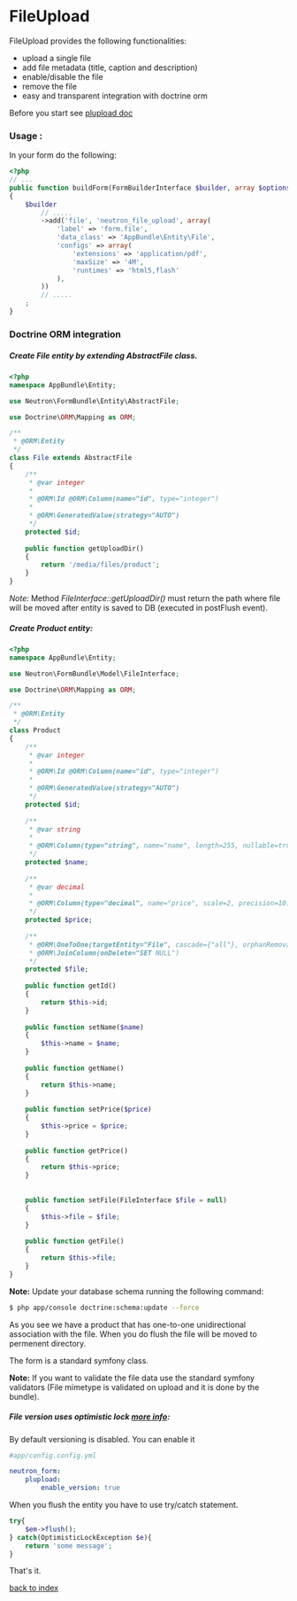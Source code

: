 FileUpload
==========

FileUpload provides the following functionalities:

- upload a single file
- add file metadata (title, caption and description)
- enable/disable the file
- remove the file
- easy and transparent integration with doctrine orm

Before you start see [plupload doc](plupload.md)

### Usage :

In your form do the following:

``` php
<?php
// ...
public function buildForm(FormBuilderInterface $builder, array $options)
{
    $builder
        // .....
        ->add('file', 'neutron_file_upload', array(
		    'label' => 'form.file',
		    'data_class' => 'AppBundle\Entity\File',
		    'configs' => array(
		        'extensions' => 'application/pdf',
		        'maxSize' => '4M',
		        'runtimes' => 'html5,flash'
		    ),
		)) 
		// .....
    ;
}
```

### Doctrine ORM integration

##### Create *File* entity by extending  *AbstractFile* class.

``` php
<?php
namespace AppBundle\Entity;

use Neutron\FormBundle\Entity\AbstractFile;

use Doctrine\ORM\Mapping as ORM;

/**
 * @ORM\Entity
 */
class File extends AbstractFile
{
    /**
     * @var integer 
     *
     * @ORM\Id @ORM\Column(name="id", type="integer")
     * 
     * @ORM\GeneratedValue(strategy="AUTO")
     */
    protected $id;
    
    public function getUploadDir()
    {
        return '/media/files/product';
    }
}
```

*Note:* Method *FileInterface::getUploadDir()* must return the path where file will be moved after entity is saved to DB (executed in postFlush event).

##### Create *Product* entity:

``` php
<?php
namespace AppBundle\Entity;

use Neutron\FormBundle\Model\FileInterface;

use Doctrine\ORM\Mapping as ORM;

/**
 * @ORM\Entity
 */
class Product
{
    /**
     * @var integer 
     *
     * @ORM\Id @ORM\Column(name="id", type="integer")
     * 
     * @ORM\GeneratedValue(strategy="AUTO")
     */
    protected $id;
    
    /**
     * @var string 
     *
     * @ORM\Column(type="string", name="name", length=255, nullable=true, unique=false)
     */
    protected $name;
    
    /**
     * @var decimal
     *
     * @ORM\Column(type="decimal", name="price", scale=2, precision=10)
     */
    protected $price;
    
    /**
     * @ORM\OneToOne(targetEntity="File", cascade={"all"}, orphanRemoval=true)
     * @ORM\JoinColumn(onDelete="SET NULL")
     */
    protected $file;
    
    public function getId()
    {
        return $this->id;
    }
    
    public function setName($name)
    {
        $this->name = $name;
    }
    
    public function getName()
    {
        return $this->name;
    }
    
    public function setPrice($price)
    {
        $this->price = $price;
    }
    
    public function getPrice()
    {
        return $this->price;
    }
    
    
    public function setFile(FileInterface $file = null)
    {
        $this->file = $file;
    }
    
    public function getFile()
    {
        return $this->file;
    }
}
```

**Note:** Update your database schema running the following command:

``` bash
$ php app/console doctrine:schema:update --force
```

As you see we have a product that has one-to-one unidirectional association with the file.
When you do flush the file will be moved to permenent directory.

The form is a standard symfony class.

**Note:** If you want to validate the file data use the standard symfony validators (File mimetype is validated on upload and it is done by the bundle).

##### File version uses optimistic lock  [more info](http://docs.doctrine-project.org/en/2.0.x/reference/transactions-and-concurrency.html#optimistic-locking):
By default versioning is disabled. You can enable it

``` yml
#app/config.config.yml

neutron_form:   
    plupload: 
		enable_version: true
```
When you flush the entity you have to use try/catch statement. 

``` php
try{
	$em->flush();
} catch(OptimisticLockException $e){
	return 'some message';
}
```


That's it.

[back to index](index.md)
